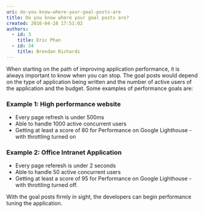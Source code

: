 ```yaml
---
uri: do-you-know-where-your-goal-posts-are
title: Do you know where your goal posts are?
created: 2016-04-28 17:51:02
authors:
  - id: 3
    title: Eric Phan
  - id: 34
    title: Brendan Richards
---
```





<span class='intro'> <p>When starting on the path of improving application performance, it is always important to know when you can stop. The goal posts would depend on the type of application being written and the number of active users of the application and the budget. Some examples of performance goals are&#58;​​​<br></p> </span>

<h3 class="ssw15-rteElement-H3">Example 1&#58; High performance website<br></h3><ul class="ul1"><li class="li1">​Every page refresh is under 500ms<br></li><li class="li1">Able to handle 1000 active concurrent users</li><li class="li1">​Getting at least a score of 80 for Performance on Google Lighthouse - with throttling turned on<br></li></ul><h3 class="ssw15-rteElement-H3">Example 2&#58; Office Intranet&#160;Application<br></h3><div><ul><li>Every page referesh is under 2 seconds<br></li><li>Able to handle 50 active concurrent users<br></li><li>​Getting at least a score of 95&#160;for Performance on Google Lighthouse - with throttling turned off.<br></li></ul></div><p class="p1">With the goal posts firmly in sight, the developers can begin performance tuning the application.​</p>


